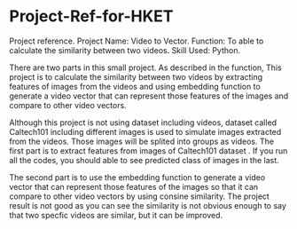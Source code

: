 # Project-Ref-for-HKET
Project reference.
Project Name: Video to Vector.
Function: To able to calculate the similarity between two videos.
Skill Used: Python.

There are two parts in this small project. As described in the function, This project is to calculate the similarity between two videos by extracting features of images from the videos and using embedding function to generate a video vector that can represent those features of the images and compare to other video vectors.

Although this project is not using dataset including videos, dataset called Caltech101 including different images is used to simulate images extracted from the videos. Those images will be splited into groups as videos. The first part is to extract features from images of Caltech101 dataset . If you run all the codes, you should able to see predicted class of images in the last.

The second part is to use the embedding function to generate a video vector that can represent those features of the images so that it can compare to other video vectors by using consine similarity. The project result is not good as you can see the similarity is not obvious enough to say that two specfic videos are similar, but it can be improved.
